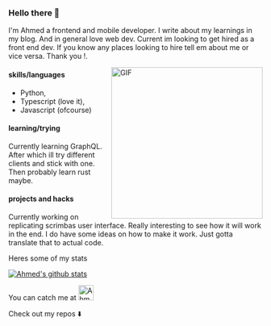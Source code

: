 ### Hello there 👋 
I'm Ahmed a frontend and mobile developer. I write about my learnings in my blog. And in general love web dev.
Current im looking to get hired as a front end dev. If you know any places looking to hire tell em about me or vice versa.
Thank you !.

<img align="right" alt="GIF" height="300px" src="https://media.giphy.com/media/xT9IgzoKnwFNmISR8I/giphy.gif" />

#### skills/languages
* Python, 
* Typescript (love it), 
* Javascript (ofcourse)


#### learning/trying
Currently learning GraphQL. After which ill try different clients and stick with one. Then probably learn rust maybe.



#### projects and hacks
Currently working on replicating scrimbas user interface. Really interesting to see how it will work in the end. I do have some ideas on how to make it work. Just gotta translate that to actual code.



Heres some of my stats 

[![Ahmed's github stats](https://github-readme-stats.vercel.app/api?username=AhmedKhattak)](https://github.com/AhmedKhattak/github-readme-stats)

You can catch me at 
 <a href="https://dev.to/ahmedrafiullahk">
 <img src="https://d2fltix0v2e0sb.cloudfront.net/dev-badge.svg" alt="Ahmed Rafiullah's DEV Profile" height="30" width="30">
 </a>     


Check out my repos ⬇️  



